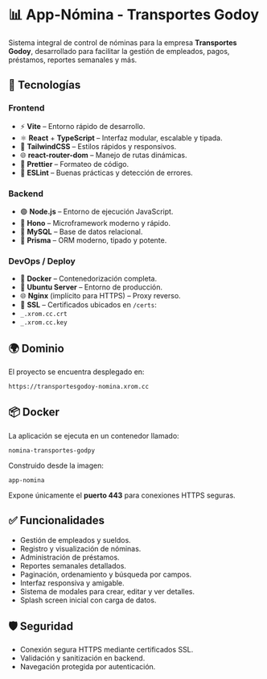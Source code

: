 # 📊 App-Nómina - Transportes Godoy

Sistema integral de control de nóminas para la empresa **Transportes Godoy**, desarrollado para facilitar la gestión de empleados, pagos, préstamos, reportes semanales y más.

## 🚀 Tecnologías

### Frontend

- ⚡️ **Vite** – Entorno rápido de desarrollo.
- ⚛ **React** + **TypeScript** – Interfaz modular, escalable y tipada.
- 🎨 **TailwindCSS** – Estilos rápidos y responsivos.
- 🌐 **react-router-dom** – Manejo de rutas dinámicas.
- 🧹 **Prettier** – Formateo de código.
- 🧪 **ESLint** – Buenas prácticas y detección de errores.

### Backend

- 🟢 **Node.js** – Entorno de ejecución JavaScript.
- 🧬 **Hono** – Microframework moderno y rápido.
- 🐬 **MySQL** – Base de datos relacional.
- 🔄 **Prisma** – ORM moderno, tipado y potente.

### DevOps / Deploy

- 🐳 **Docker** – Contenedorización completa.
- 🐧 **Ubuntu Server** – Entorno de producción.
- 🌐 **Nginx** (implícito para HTTPS) – Proxy reverso.
- 🔐 **SSL** – Certificados ubicados en `/certs`:
- `_.xrom.cc.crt`
- `_.xrom.cc.key`

## 🌍 Dominio

El proyecto se encuentra desplegado en:

```
https://transportesgodoy-nomina.xrom.cc
```

## 📦 Docker

La aplicación se ejecuta en un contenedor llamado:

```
nomina-transportes-godpy
```

Construido desde la imagen:

```
app-nomina
```

Expone únicamente el **puerto 443** para conexiones HTTPS seguras.

## ✅ Funcionalidades

- Gestión de empleados y sueldos.
- Registro y visualización de nóminas.
- Administración de préstamos.
- Reportes semanales detallados.
- Paginación, ordenamiento y búsqueda por campos.
- Interfaz responsiva y amigable.
- Sistema de modales para crear, editar y ver detalles.
- Splash screen inicial con carga de datos.

## 🛡️ Seguridad

- Conexión segura HTTPS mediante certificados SSL.
- Validación y sanitización en backend.
- Navegación protegida por autenticación.
